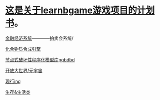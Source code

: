 # [这是关于learnbgame游戏项目的计划书](https://github.com/BlenderCN/Learnbgame/tree/master/HoudiniEngineForUnreal)。

[金融经济系统]()————拍卖会系统/

[化合物质合成引擎]()

[节点式破坏性程序化模型库pqbdbd]()

[开放大世界/元宇宙]()

[现行ing]()


[生存&生活类]()
